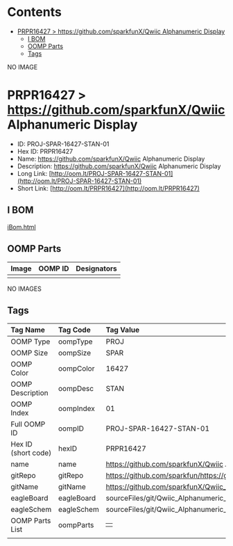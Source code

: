 



Contents
========

* [PRPR16427 > https://github.com/sparkfunX/Qwiic Alphanumeric Display](#prpr16427--httpsgithubcomsparkfunxqwiic-alphanumeric-display)
	* [I BOM](#i-bom)
	* [OOMP Parts](#oomp-parts)
	* [Tags](#tags)
  
NO IMAGE  
# PRPR16427 > https://github.com/sparkfunX/Qwiic Alphanumeric Display

- ID: PROJ-SPAR-16427-STAN-01
- Hex ID: PRPR16427
- Name: https://github.com/sparkfunX/Qwiic Alphanumeric Display
- Description: https://github.com/sparkfunX/Qwiic Alphanumeric Display
- Long Link: [http://oom.lt/PROJ-SPAR-16427-STAN-01](http://oom.lt/PROJ-SPAR-16427-STAN-01)
- Short Link: [http://oom.lt/PRPR16427](http://oom.lt/PRPR16427)

## I BOM
  
[iBom.html](https://htmlpreview.github.io/?https://github.com/oomlout/oomlout_OOMP_projects_V2/blob/main/PROJ/SPAR/16427/STAN/01/ibom.html)
## OOMP Parts
  

|Image|OOMP ID|Designators|
| :--- | :--- | :--- |
||||
  
NO IMAGES  
## Tags
  

|Tag Name|Tag Code|Tag Value|
| :--- | :--- | :--- |
|OOMP Type|oompType|PROJ|
|OOMP Size|oompSize|SPAR|
|OOMP Color|oompColor|16427|
|OOMP Description|oompDesc|STAN|
|OOMP Index|oompIndex|01|
|Full OOMP ID|oompID|PROJ-SPAR-16427-STAN-01|
|Hex ID (short code)|hexID|PRPR16427|
|name|name|https://github.com/sparkfunX/Qwiic Alphanumeric Display|
|gitRepo|gitRepo|https://github.com/sparkfun/https://github.com/sparkfunX/Qwiic_Alphanumeric_Display|
|gitName|gitName|https://github.com/sparkfunX/Qwiic_Alphanumeric_Display|
|eagleBoard|eagleBoard|sourceFiles/git/Qwiic_Alphanumeric_Display/Hardware/Qwiic_Alphanumeric_Display.brd|
|eagleSchem|eagleSchem|sourceFiles/git/Qwiic_Alphanumeric_Display/Hardware/Qwiic_Alphanumeric_Display.sch|
|OOMP Parts List|oompParts|<table><tr><td></td></tr></table>|
||||
